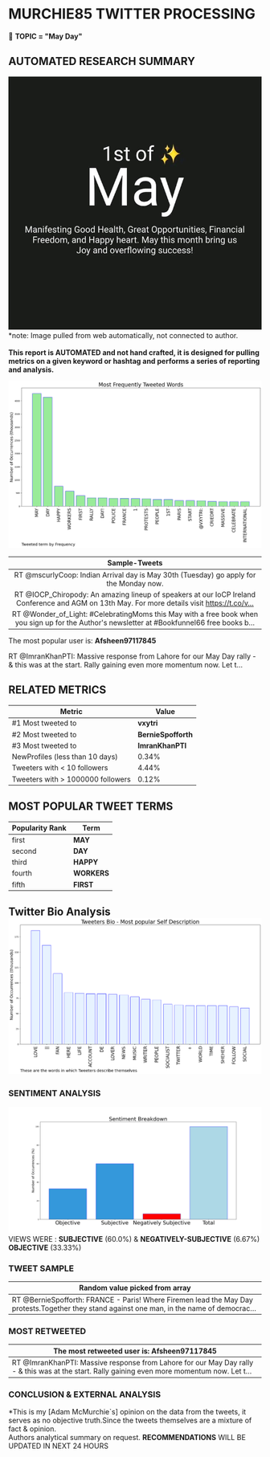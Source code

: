 # MURCHIE85 TWITTER PROCESSING 
&#x1F34E; **TOPIC = "May Day"**

## AUTOMATED RESEARCH SUMMARY

![image](assets/2023-05-01hashtagImage.png)*note: Image pulled from web automatically, not connected to author.
<br></br>
<b> This report is AUTOMATED and not hand crafted, it is designed for pulling metrics on a given keyword or hashtag and performs a series of reporting and analysis.</b>



![image](assets/2023-05-01TWEETS.png)



|                **Sample-Tweets**        |
| :-------------: |
| RT @mscurlyCoop: Indian Arrival day is May 30th (Tuesday) go apply for the Monday now. |
| RT @IOCP_Chiropody: An amazing lineup of speakers at our IoCP Ireland Conference and AGM on 13th May. For more details visit https://t.co/v… |
| RT @Wonder_of_Light: #CelebratingMoms this May with a free book when you sign up for the Author's newsletter at #Bookfunnel66 free books b… |

The most popular user is: **Afsheen97117845**
<div class="alert alert-block alert-danger"> RT @ImranKhanPTI: Massive response from Lahore for our May Day rally - &amp; this was at the start. Rally gaining even more momentum now. Let t…</div>

## RELATED METRICS<br>
| Metric | Value |
| ------------- | ------------- |
| #1 Most tweeted to  | **vxytri** |
| #2 Most tweeted to  | **BernieSpofforth** |
| #3 Most tweeted to  | **ImranKhanPTI** |
| NewProfiles (less than 10 days) | 0.34%  |
| Tweeters with < 10 followers  | 4.44%|
| Tweeters with > 1000000 followers  | 0.12%  |



## MOST POPULAR TWEET TERMS 


| Popularity Rank  | Term |
| ------------- | ------------- |
| first  | **MAY**  |
| second  | **DAY**  |
| third  | **HAPPY** |
| fourth  | **WORKERS**  |
| fifth  | **FIRST**  |


## Twitter Bio Analysis![image](assets/2023-05-01BIO.png)
### SENTIMENT ANALYSIS
![image](assets/2023-05-01sentiment.png)
VIEWS WERE : **SUBJECTIVE**  (60.0%) & **NEGATIVELY-SUBJECTIVE** (6.67%) **OBJECTIVE** (33.33%)

### TWEET SAMPLE 
| Random value picked from array |
| ------------- |
|RT @BernieSpofforth: FRANCE - Paris! Where Firemen lead the May Day protests.Together they stand against one man, in the name of democrac… |

### MOST RETWEETED 

| The most retweeted user is: **Afsheen97117845**  |
| ------------- |
| RT @ImranKhanPTI: Massive response from Lahore for our May Day rally - &amp; this was at the start. Rally gaining even more momentum now. Let t… |

### CONCLUSION & EXTERNAL ANALYSIS

*This is my [Adam McMurchie`s] opinion on the data from the tweets, it serves as no objective truth.Since the tweets themselves are a mixture of fact & opinion.<br>
Authors analytical summary on request.
**RECOMMENDATIONS** WILL BE UPDATED IN NEXT  24 HOURS <br>